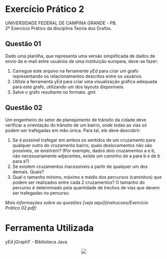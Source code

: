 # Exercício Prático 2

UNIVERSIDADE FEDERAL DE CAMPINA GRANDE - PB.  
2º Exercício Prático da disciplina Teoria dos Grafos.

## Questão 01
Dado uma planilha, que representa uma versão simplificada de dados de envio de e-mail entre usuários de uma instituição europeia, deve-se fazer:
1. Carregue este arquivo na ferramente yEd para criar um grafo representando os relacionamentos descritos entre os usuários.
2. Utilize a ferramenta yEd para criar uma visualização gráfica adequada para este grafo, utilizando um dos layouts disponíveis.
3. Salve o grafo resultante no formato .gml

## Questão 02
Um engenheiro do setor de planejamento de trânsito da cidade deve verificar a orientação do trânsito de um bairro, onde todas as vias só podem ser trafegadas em mão única. Para tal, ele deve descobrir: 
1. Se é possível trafegar em ambos os sentidos de um cruzamento para qualquer outro do cruzamento
bairro, quais deslocamentos não são possíveis, se existirem? (Por exemplo, dados dois cruzamentos a e b, não necessariamente adjacentes, existe um caminho de a para b e de b para a?)
2. Se existem cruzamentos inacessíveis a partir de qualquer um dos demais. Quais?
3. Qual o tamanho mínimo, máximo e médio dos percursos (caminhos) que podem ser realizados entre
cada 2 cruzamentos? O tamanho do percurso é determinado pela quantidade de trechos de vias que
devem ser trafegadas no percurso.

_Mais informações sobre as questões [veja aqui](instrucoes/Exercício Prático 02.pdf)_

# Ferramenta Utilizada
yEd
jGraphT - Bibilioteca Java



<p align="center">
  <img src="http://alumni.computacao.ufcg.edu.br/static/logica/images/logo.png"/></p>
